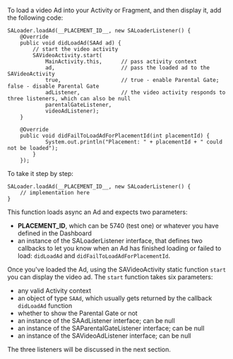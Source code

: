 To load a video Ad into your Activity or Fragment, and then display it, add the following code:

```
SALoader.loadAd(__PLACEMENT_ID__, new SALoaderListener() {
   	@Override
    public void didLoadAd(SAAd ad) {
     	// start the video activity
    	SAVideoActivity.start(
    		MainActivity.this, 		// pass activity context
    		ad, 					// pass the loaded ad to the SAVideoActivity
    		true, 					// true - enable Parental Gate; false - disable Parental Gate
    		adListener, 			// the video activity responds to three listeners, which can also be null
    		parentalGateListener, 
    		videoAdListener);
    }

    @Override
    public void didFailToLoadAdForPlacementId(int placementId) {
    		System.out.println("Placement: " + placementId + " could not be loaded");
        }
    });

```

To take it step by step: 

```
SALoader.loadAd(__PLACEMENT_ID__, new SALoaderListener() {
	// implementation here
}

```

This function loads async an Ad and expects two parameters: 
 * __PLACEMENT_ID__, which can be 5740 (test one) or whatever you have defined in the Dashboard
 * an instance of the SALoaderListener interface, that defines two callbacks to let you know when an Ad has finished loading or failed to load: `didLoadAd` and `didFailToLoadAdForPlacementId`.

Once you've loaded the Ad, using the SAVideoActivity static function `start` you can display the video ad.
The `start` function takes six parameters:

 * any valid Activity context
 * an object of type `SAAd`, which usually gets returned by the callback `didLoadAd` function
 * whether to show the Parental Gate or not
 * an instance of the SAAdListener interface; can be null
 * an instance of the SAParentalGateListener interface; can be null
 * an instance of the SAVideoAdListener interface; can be null

 The three listeners will be discussed in the next section.

